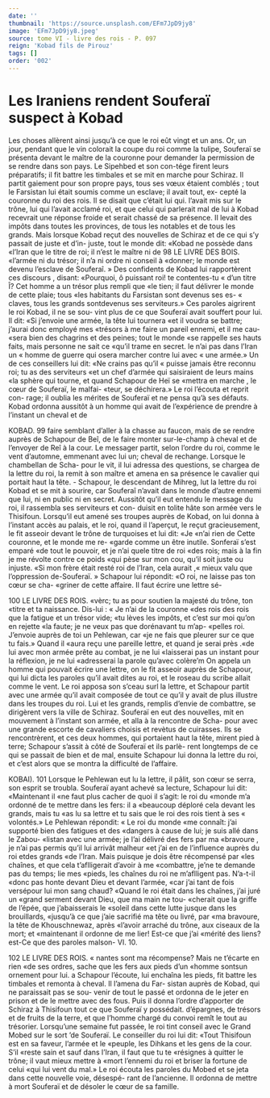 ```yaml
---
date: ''
thumbnail: 'https://source.unsplash.com/EFm7JpD9jy8'
image: 'EFm7JpD9jy8.jpeg'
source: tome VI - livre des rois - P. 097
reign: 'Kobad fils de Pirouz'
tags: []
order: '002'
---
```


# Les Iraniens rendent Souferaï suspect à Kobad

Les choses allèrent ainsi jusqu’à ce que le roi eût
vingt et un ans. Or, un jour, pendant que le vin colorait la coupe du roi comme la tulipe, Souferaï se présenta devant le maître de la couronne pour demander la permission de se rendre dans son pays. Le Sipehbed et son con-tége firent leurs préparatifs;
il fit battre les timbales et se mit en marche pour Schiraz. Il partit gaiement pour son propre pays, tous ses vœux étaient comblés ; tout le Farsistan lui
était soumis comme un esclave; il avait tout, ex- cepté la couronne du roi des rois. Il se disait que c’était lui qui. l’avait mis sur le trône, lui qui
l’avait acclamé roi, et que celui qui parlerait mal de
lui à Kobad recevrait une réponse froide et serait chassé de sa présence. Il levait des impôts dans toutes les provinces, de tous les notables et de tous les grands. Mais lorsque Kobad reçut des nouvelles de Schiraz et de ce qui s’y passait de juste et d’in-
juste, tout le monde dit: «Kobad ne possède dans «l’Iran que le titre de roi; il n’est le maître ni de
98 LE LIVRE DES BOIS. «l’armée ni du trésor; il n’a ni ordre ni conseil à
«donner; le monde est devenu l’esclave de Souferaî. »
Des confidents de Kobad lui rapportèrent ces discours ,
disant: «Pourquoi, ô puissant roi! te contentes-tu « d’un titre Î? Cet homme a un trésor plus rempli que
«le tien; il faut délivrer le monde de cette plaie; tous
«les habitants du Farsistan sont devenus ses es- « claves, tous les grands sontdevenus ses serviteurs.»
Ces paroles aigrirent le roi Kobad, il ne se sou- vint plus de ce que Souferaï avait souffert pour lui.
Il dit: «Si j’envoie une armée, la tête lui tournera
«et il voudra se battre; j’aurai donc employé mes «trésors à me faire un pareil ennemi, et il me cau-
«sera bien des chagrins et des peines; tout le monde «se rappelle ses hauts faits, mais personne ne sait ce «qu’il trame en secret. le n’ai pas dans l’Iran un
« homme de guerre qui osera marcher contre lui avec
« une armée.»
Un de ces conseillers lui dit: «Ne crains pas qu’il
« puisse jamais être reconnu roi; tu as des serviteurs
«et un chef d’armée qui saisiraient de leurs mains
«la sphère qui tourne, et quand Schapour de Heï se
«mettra en marche , le cœur de Souferaï, le malfai-
«teur, se déchirera.» Le roi l’écouta et reprit con-
rage; il oublia les mérites de Souferaï et ne pensa qu’à ses défauts.
Kobad ordonna aussitôt à un homme qui avait de l’expérience de prendre à l’instant un cheval et de

KOBAD. 99 faire semblant d’aller à la chasse au faucon, mais de
se rendre auprès de Schapour de Beî, de le faire monter sur-le-champ à cheval et de l’envoyer de Reî
à la cour. Le messager partit, selon l’ordre du roi, comme le vent d’automne, emmenant avec lui un; cheval de rechange. Lorsque le chambellan de Scha- pour le vit, il lui adressa des questions, se chargea de la lettre du roi, la remit à son maître et amena
en sa présence le cavalier qui portait haut la tête. - Schapour, le descendant de Mihreg, lut la lettre du roi Kobad et se mit à sourire, car Souferaî n’avait dans le monde d’autre ennemi que lui, ni
en public ni en secret. Aussitôt qu’il eut entendu le message du roi, il rassembla ses serviteurs et con- duisit en tolite hâte son armée vers le Thisifoun.
Lorsqu’il eut amené ses troupes auprès de Kobad,
on lui donna à l’instant accès au palais, et le roi, quand il l’aperçut, le reçut gracieusement, le fit asseoir devant le trône de turquoises et lui dit: «Je «n’ai rien de Cette couronne, et le monde me re- «garde comme un être inutile. Sonferaï s’est emparé
«de tout le pouvoir, et je n’ai quele titre de roi «des rois; mais à la fin je me révolte contre ce poids «qui pèse sur mon cou, qu’il soit juste ou injuste.
«Si mon frère était resté roi de l’Iran, cela aurait
,« mieux valu que l’oppression de-Souferaï. » Schapour
lui répondit: «O roi, ne laisse pas ton cœur se cha- «griner de cette affaire. Il faut écrire une lettre sé-

100 LE LIVRE DES ROIS.
«vèrc; tu as pour soutien la majesté du trône, ton
«titre et ta naissance. Dis-lui : « Je n’ai de la couronne «des rois des rois que la fatigue et un trésor vide; «tu lèves les impôts, et c’est sur moi qu’on en rejette
«la faute; je ne veux pas que dorénavant tu m’ap- «pelles roi. J’envoie auprès de toi un Pehlewan, car «je ne fais que pleurer sur ce que tu fais.» Quand il «aura reçu une pareille lettre, et quand je serai près
.«de lui avec mon armée prête au combat, je ne lui «laisserai pas un instant pour la réflexion, je ne lui «adresserai la parole qu’avec colère’m
On appela un homme qui pouvait écrire une lettre, on le fit asseoir auprès de Schapour, qui lui dicta les paroles qu’il avait dites au roi, et le roseau du scribe allait comme le vent. Le roi apposa son s’ceau surl la lettre, et Schapour partit avec une armée qu’il avait composée de tout ce qu’il y avait de plus illustre dans
les troupes du roi. Lui et les grands, remplis d’envie de combattre, se dirigèrent vers la ville de Schiraz. Souferaï en eut des nouvelles, mit en mouvement à l’instant son armée, et alla à la rencontre de Scha-
pour avec une grande escorte de cavaliers choisis et
revètus de cuirasses. Ils se rencontrèrent, et ces deux
hommes, qui portaient haut la tête, mirent pied à terre; Schapour s’assit à côté de Souferaï et ils parlè-
rent longtemps de ce qui se passait de bien et de
mal, ensuite Schapour lui donna la lettre du roi, et c’est alors que se montra la difficulté de l’affaire.

KOBAI). 101 Lorsque le Pehlewan eut lu la lettre, il pâlit, son
cœur se serra, son esprit se troubla. Souferaï ayant achevé sa lecture, Schapour lui dit: «Maintenant il «ne faut plus cacher de quoi il s’agit: le roi du «monde m’a ordonné de te mettre dans les fers: il a «beaucoup déploré cela devant les grands, mais tu
«as lu sa lettre et tu sais que le roi des rois tient à ses « volontés.» Le Pehlewan répondit: « Le roi du monde
«me connaît: j’ai supporté bien des fatigues et des «dangers à cause de lui; je suis allé dans le Zabou- «listan avec une armée; je l’ai délivré des fers par ma «bravoure , je n’ai pas permis qu’il lui arrivât malheur
«et j’ai en de l’influence auprès du roi etdes grands
«de l’Iran. Mais puisque je dois être récompensé par
«les chaînes, et que cela t’aflligerait d’avoir à me «combattre, je’ne te demande pas du temps; lie mes «pieds, les chaînes du roi ne m’aflligent pas. N’a-t-il
«donc pas honte devant Dieu et devant l’armée,
«car j’ai tant de fois versépour lui mon sang chaud? «Quand le roi était dans les chaînes, j’ai juré un
«grand serment devant Dieu, que ma main ne tou- «cherait que la griffe de l’épée, que j’abaisserais le
«soleil dans cette lutte jusque dans les brouillards, «jusqu’à ce que j’aie sacrifié ma tête ou livré, par
«ma bravoure, la tête de Khouschnewaz, après «l’avoir arraché du trône, aux ciseaux de la mort; et «maintenant il ordonne de me lier! Est-ce que j’ai «mérité des liens? est-Ce que des paroles malson-
VI. 10.

102 LE LIVRE DES ROIS.
« nantes sont ma récompense? Mais ne t’écarte en rien
«de ses ordres, sache que les fers aux pieds d’un «homme sontsun ornement pour lui. a
Schapour l’écoute, lui enchaîna les pieds, fit battre
les timbales et remonta à cheval. Il l’amena du Far- sistan auprès de Kobad, qui ne paraissait pas se sou- venir de tout le passé et ordonna de le jeter en prison et de le mettre avec des fous. Puis il donna l’ordre d’apporter de Schiraz à Thisifoun tout ce
que Souferaï y possédait. d’épargnes, de trésors et
de fruits de la terre, et que l’homme chargé du convoi
remît le tout au trésorier. Lorsqu’une semaine fut
passée, le roi tint conseil avec le Grand Mobed sur
le sort ’de Souferaï. Le conseiller du roi lui dit: «Tout Thisifoun est en sa faveur, l’armée et le «peuple, les Dihkans et les gens de la cour. S’il «reste sain et sauf dans l’Iran, il faut que tu te «résignes à quitter le trône; il vaut mieux mettre à
«mort l’ennemi du roi et briser la fortune de celui
«qui lui vent du mal.» Le roi écouta les paroles du Mobed et se jeta dans cette nouvelle voie, désespé-
rant de l’ancienne. Il ordonna de mettre à mort Souferaï et de désoler le cœur de sa famille.
